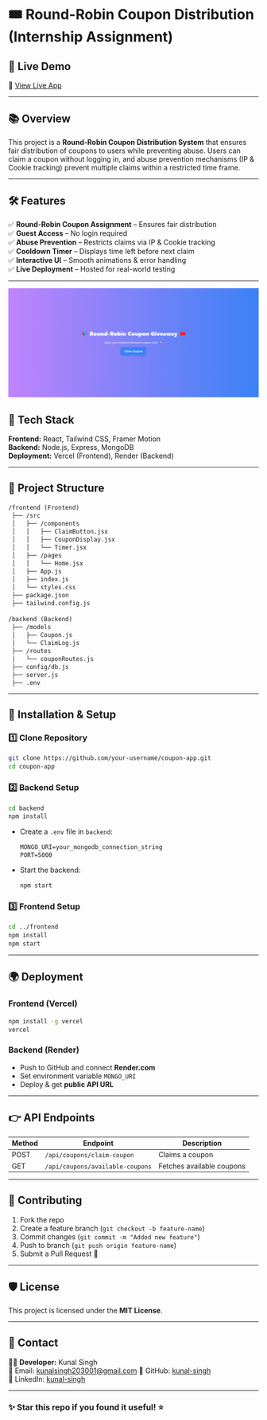 # 🎟️ Round-Robin Coupon Distribution (Internship Assignment)

## 🚀 Live Demo
🔗 [View Live App](https://coupon-frontend-five.vercel.app/)

---

## 📚 Overview

This project is a **Round-Robin Coupon Distribution System** that ensures fair distribution of coupons to users while preventing abuse. Users can claim a coupon without logging in, and abuse prevention mechanisms (IP & Cookie tracking) prevent multiple claims within a restricted time frame.

---

## 🛠️ Features

✅ **Round-Robin Coupon Assignment** – Ensures fair distribution  
✅ **Guest Access** – No login required  
✅ **Abuse Prevention** – Restricts claims via IP & Cookie tracking  
✅ **Cooldown Timer** – Displays time left before next claim  
✅ **Interactive UI** – Smooth animations & error handling  
✅ **Live Deployment** – Hosted for real-world testing  

---

![alt text](image.png)
## 🏢 Tech Stack

**Frontend:** React, Tailwind CSS, Framer Motion  
**Backend:** Node.js, Express, MongoDB  
**Deployment:** Vercel (Frontend), Render (Backend)  

---

## 💂️ Project Structure

```
/frontend (Frontend)
 ├── /src
 │   ├── /components
 │   │   ├── ClaimButton.jsx
 │   │   ├── CouponDisplay.jsx
 │   │   └── Timer.jsx
 │   ├── /pages
 │   │   └── Home.jsx
 │   ├── App.js
 │   ├── index.js
 │   └── styles.css
 ├── package.json
 ├── tailwind.config.js

/backend (Backend)
 ├── /models
 │   ├── Coupon.js
 │   └── ClaimLog.js
 ├── /routes
 │   └── couponRoutes.js
 ├── config/db.js
 ├── server.js
 ├── .env
```

---

## 🚀 Installation & Setup

### **1️⃣ Clone Repository**
```bash
git clone https://github.com/your-username/coupon-app.git
cd coupon-app
```

### **2️⃣ Backend Setup**
```bash
cd backend
npm install
```
- Create a `.env` file in `backend`:
  ```env
  MONGO_URI=your_mongodb_connection_string
  PORT=5000
  ```
- Start the backend:
  ```bash
  npm start
  ```

### **3️⃣ Frontend Setup**
```bash
cd ../frontend
npm install
npm start
```

---

## 🌍 Deployment

### **Frontend (Vercel)**
```bash
npm install -g vercel
vercel
```

### **Backend (Render)**
- Push to GitHub and connect **Render.com**  
- Set environment variable `MONGO_URI`  
- Deploy & get **public API URL**  

---

## 👉 API Endpoints

| Method | Endpoint                 | Description                 |
|--------|--------------------------|-----------------------------|
| POST   | `/api/coupons/claim-coupon` | Claims a coupon |
| GET    | `/api/coupons/available-coupons` | Fetches available coupons |

---

## 🤝 Contributing
1. Fork the repo  
2. Create a feature branch (`git checkout -b feature-name`)  
3. Commit changes (`git commit -m "Added new feature"`)  
4. Push to branch (`git push origin feature-name`)  
5. Submit a Pull Request 🚀  

---

## 🛡️ License
This project is licensed under the **MIT License**.  

---

## 💌 Contact
👨‍💻 **Developer:** Kunal Singh  
📧 Email: kunalsingh203001@gmail.com 
🔗 GitHub: [kunal-singh](https://github.com/72897)  
🔗 LinkedIn: [kunal-singh](https://linkedin.com/in/your-profile)  

---

### **✨ Star this repo if you found it useful! ⭐**

